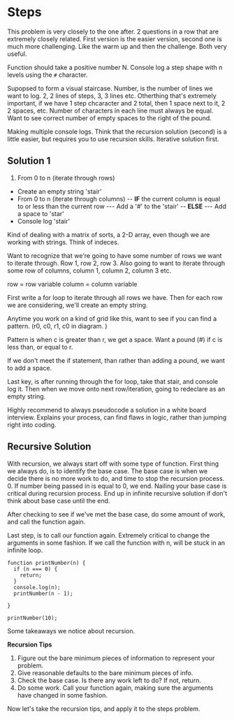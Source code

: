 # Steps

This problem is very closely to the one after. 2 questions in a row that are extremely closely related. First version is the easier version, second one is much more challenging. Like the warm up and then the challenge. Both very useful.

Function should take a positive number N. Console log a step shape with n levels using the `#` character.

Supopsed to form a visual staircase. Number, is the number of lines we want to log. 2, 2 lines of steps, 3, 3 lines etc. Otherthing that's extremely important, if we have 1 step chcaracter and 2 total, then 1 space next to it, 2 2 spaces, etc. Number of characters in each line must always be equal. Want to see correct number of empty spaces to the right of the pound.

Making multiple console logs.
Think that the recursion solution (second) is a little easier, but requires you to use recursion skills. Iterative solution first.

## Solution 1

1. From 0 to n (iterate through rows)

- Create an empty string 'stair'
- From 0 to n (iterate through columns)
  -- **IF** the current column is equal to or less than the current row
  --- Add a '#' to the 'stair'
  -- **ELSE**
  --- Add a space to 'star'
- Console log 'stair'

Kind of dealing with a matrix of sorts, a 2-D array, even though we are working with strings. Think of indeces.

Want to recognize that we're going to have some number of rows we want to iterate through. Row 1, row 2, row 3. Also going to want to iterate through some row of columns, column 1, column 2, column 3 etc.

row = row variable
column = column variable

First write a for loop to iterate through all rows we have.
Then for each row we are considering, we'll create an empty string.

Anytime you work on a kind of grid like this, want to see if you can find a pattern. (r0, c0, r1, c0 in diagram. )

Pattern is when c is greater than r, we get a space. Want a pound (#) if c is less than, or equal to r.

If we don't meet the if statement, than rather than adding a pound, we want to add a space.

Last key, is after running through the for loop, take that stair, and console log it.
Then when we move onto next row/iteration, going to redeclare as an empty string.

Highly recommend to always pseudocode a solution in a white board interview. Explains your process, can find flaws in logic, rather than jumping right into coding.

## Recursive Solution

With recursion, we always start off with some type of function. First thing we always do, is to identify the base case. The base case is when we decide there is no more work to do, and time to stop the recursion process. 0. If number being passed in is equal to 0, we end. Nailing your base case is critical during recursion process. End up in infinite recursive solution if don't think about base case until the end.

After checking to see if we've met the base case, do some amount of work, and call the function again.

Last step, is to call our function again. Extremely critical to change the arguments in some fashion. If we call the function with n, will be stuck in an infinite loop.

```
function printNumber(n) {
  if (n === 0) {
    return;
  }
  console.log(n);
  printNumber(n - 1);

}

printNumber(10);
```

Some takeaways we notice about recursion.

**Recursion Tips**

1. Figure out the bare minimum pieces of information to represent your problem.
2. Give reasonable defaults to the bare minimum pieces of info.
3. Check the base case. Is there any work left to do? If not, return.
4. Do some work. Call your function again, making sure the arguments have changed in some fashion.

Now let's take the recursion tips, and apply it to the steps problem.
